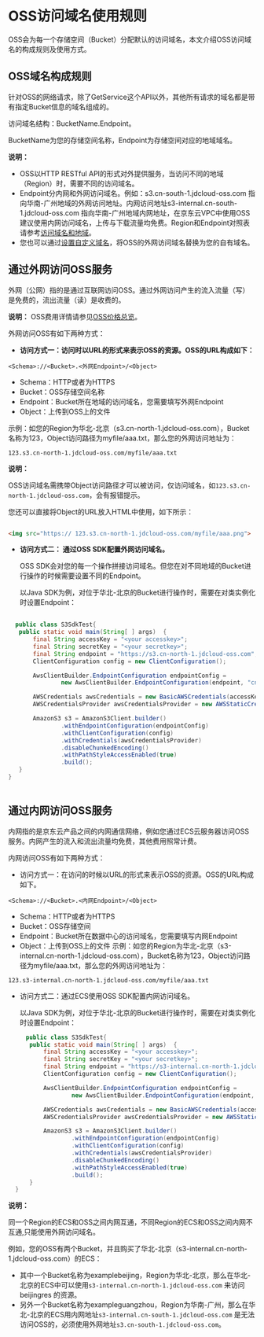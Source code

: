 
# OSS访问域名使用规则 

OSS会为每一个存储空间（Bucket）分配默认的访问域名，本文介绍OSS访问域名的构成规则及使用方式。

## OSS域名构成规则 

针对OSS的网络请求，除了GetService这个API以外，其他所有请求的域名都是带有指定Bucket信息的域名组成的。

访问域名结构：BucketName.Endpoint。

BucketName为您的存储空间名称，Endpoint为存储空间对应的地域域名。

**说明：** 

-   OSS以HTTP RESTful API的形式对外提供服务，当访问不同的地域（Region）时，需要不同的访问域名。
-   Endpoint分内网和外网访问域名。例如：s3.cn-south-1.jdcloud-oss.com 指向华南-广州地域的外网访问地址。内网访问地址s3-internal.cn-south-1.jdcloud-oss.com 指向华南-广州地域内网地址，在京东云VPC中使用OSS 建议使用内网访问域名，上传与下载流量均免费。Region和Endpoint对照表请参考[访问域名和地域](./Oss-endpont-list.md)。
-   您也可以通过[设置自定义域名](https://docs.jdcloud.com/cn/object-storage-service/set-custom-domain-name-2)，将OSS的外网访问域名替换为您的自有域名。

## 通过外网访问OSS服务

外网（公网）指的是通过互联网访问OSS。通过外网访问产生的流入流量（写）是免费的，流出流量（读）是收费的。

**说明：** OSS费用详情请参见[OSS价格总览](https://docs.jdcloud.com/cn/object-storage-service/price-overview)。

外网访问OSS有如下两种方式：

-   **访问方式一：访问时以URL的形式来表示OSS的资源。OSS的URL构成如下：**


```
<Schema>://<Bucket>.<外网Endpoint>/<Object> 

```

-   Schema：HTTP或者为HTTPS
-   Bucket：OSS存储空间名称
-   Endpoint：Bucket所在地域的访问域名，您需要填写外网Endpoint
-   Object：上传到OSS上的文件

示例：如您的Region为华北-北京（s3.cn-north-1.jdcloud-oss.com），Bucket名称为123，Object访问路径为myfile/aaa.txt，那么您的外网访问地址为：


```
123.s3.cn-north-1.jdcloud-oss.com/myfile/aaa.txt

```

**说明：** 

OSS访问域名需携带Object访问路径才可以被访问，仅访问域名，如`123.s3.cn-north-1.jdcloud-oss.com`，会有报错提示。

您还可以直接将Object的URL放入HTML中使用，如下所示：

```HTML

<img src="https:// 123.s3.cn-north-1.jdcloud-oss.com/myfile/aaa.png">

```

-   **访问方式二： 通过OSS SDK配置外网访问域名。**

    OSS SDK会对您的每一个操作拼接访问域名。但您在对不同地域的Bucket进行操作的时候需要设置不同的Endpoint。

    以Java SDK为例，对位于华北-北京的Bucket进行操作时，需要在对类实例化时设置Endpoint：
    
 ```Java
    
   public class S3SdkTest{
    public static void main(String[ ] args)  {
        final String accessKey = "<your accesskey>";
        final String secretKey = "<your secretkey>";
        final String endpoint = "https://s3.cn-north-1.jdcloud-oss.com";
        ClientConfiguration config = new ClientConfiguration();
 
        AwsClientBuilder.EndpointConfiguration endpointConfig =
                new AwsClientBuilder.EndpointConfiguration(endpoint, "cn-north-1");
 
        AWSCredentials awsCredentials = new BasicAWSCredentials(accessKey,secretKey);
        AWSCredentialsProvider awsCredentialsProvider = new AWSStaticCredentialsProvider(awsCredentials);
 
        AmazonS3 s3 = AmazonS3Client.builder()
                .withEndpointConfiguration(endpointConfig)
                .withClientConfiguration(config)
                .withCredentials(awsCredentialsProvider)
                .disableChunkedEncoding()
                .withPathStyleAccessEnabled(true)
                .build();
    }
 }
   
```


## 通过内网访问OSS服务 

内网指的是京东云产品之间的内网通信网络，例如您通过ECS云服务器访问OSS服务。内网产生的流入和流出流量均免费，其他费用照常计费。

内网访问OSS有如下两种方式：

-   访问方式一：在访问的时候以URL的形式来表示OSS的资源。OSS的URL构成如下。

```
<Schema>://<Bucket>.<内网Endpoint>/<Object> 
```

-   Schema：HTTP或者为HTTPS
-   Bucket：OSS存储空间
-   Endpoint：Bucket所在数据中心的访问域名，您需要填写内网Endpoint
-   Object：上传到OSS上的文件
  示例：如您的Region为华北-北京（s3-internal.cn-north-1.jdcloud-oss.com），Bucket名称为123，Object访问路径为myfile/aaa.txt，那么您的外网访问地址为：

```
123.s3-internal.cn-north-1.jdcloud-oss.com/myfile/aaa.txt
```


-   访问方式二：通过ECS使用OSS SDK配置内网访问域名。

    以Java SDK为例，对位于华北-北京的Bucket进行操作时，需要在对类实例化时设置Endpoint：

```Java
     public class S3SdkTest{
      public static void main(String[ ] args)  {
          final String accessKey = "<your accesskey>";
          final String secretKey = "<your secretkey>";
          final String endpoint = "https://s3-internal.cn-north-1.jdcloud-oss.com";
          ClientConfiguration config = new ClientConfiguration();

          AwsClientBuilder.EndpointConfiguration endpointConfig =
                  new AwsClientBuilder.EndpointConfiguration(endpoint, "cn-north-1");

          AWSCredentials awsCredentials = new BasicAWSCredentials(accessKey,secretKey);
          AWSCredentialsProvider awsCredentialsProvider = new AWSStaticCredentialsProvider(awsCredentials);

          AmazonS3 s3 = AmazonS3Client.builder()
                  .withEndpointConfiguration(endpointConfig)
                  .withClientConfiguration(config)
                  .withCredentials(awsCredentialsProvider)
                  .disableChunkedEncoding()
                  .withPathStyleAccessEnabled(true)
                  .build();
      }
  }
```

 
 **说明：**   
    
同一个Region的ECS和OSS之间内网互通，不同Region的ECS和OSS之间内网不互通,只能使用外网访问域名。

例如，您的OSS有两个Bucket，并且购买了华北-北京（s3-internal.cn-north-1.jdcloud-oss.com）的ECS：

*  其中一个Bucket名称为examplebeijing，Region为华北-北京，那么在华北-北京的ECS中可以使用`s3-internal.cn-north-1.jdcloud-oss.com`
来访问 beijingres 的资源。
*  另外一个Bucket名称为exampleguangzhou，Region为华南-广州，那么在华北-北京的ECS用内网地址`s3-internal.cn-south-1.jdcloud-oss.com`
是无法访问OSS的，必须使用外网地址`s3.cn-south-1.jdcloud-oss.com`。

